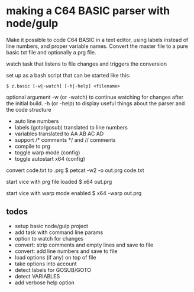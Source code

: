 # making a C64 BASIC parser with node/gulp

Make it possible to code C64 BASIC in a text editor, using labels instead of line numbers,
and proper variable names. Convert the master file to a pure basic txt file and optionally
a prg file.

watch task that listens to file changes and triggers the conversion

set up as a bash script that can be started like this:  
```
$ z.basic [-w|-watch] [-h|-help] <filename>
```
optional argument -w (or -watch) to continue watching for changes after the initial build.
-h (or -help) to display useful things about the parser and the code structure

- auto line numbers
- labels (goto/gosub) translated to line numbers
- variables translated to AA AB AC AD
- support /* comments */ and // comments
- compile to prg
- toggle warp mode (config)
- toggle autostart x64 (config)


convert code.txt to .prg
$ petcat -w2 -o out.prg code.txt

start vice with prg file loaded
$ x64 out.prg

start vice with warp mode enabled
$ x64 -warp out.prg

## todos

- setup basic node/gulp project
- add task with command line params
- option to watch for changes
- convert: strip comments and empty lines and save to file
- convert: add line numbers and save to file
- load options (if any) on top of file
- take options into account
- detect labels for GOSUB/GOTO
- detect VARIABLES
- add verbose help option